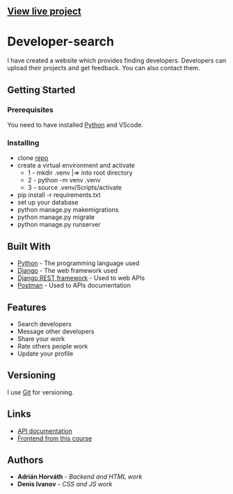 ## [View live project](https://devsearch8.herokuapp.com/)

# Developer-search

I have created a website which provides finding developers. Developers can upload their projects and get feedback. You can also contact them.
## Getting Started


### Prerequisites

You need to have installed [Python](https://www.python.org/downloads/) and VScode.


### Installing

* clone [repo](https://github.com/AdrianHorvath8/Developer-search)
* create a virtual environment and activate
  * 1 - mkdir .venv   |=>  into root directory
  * 2 - python -m venv .venv
  * 3 - source .venv/Scripts/activate
* pip install -r requirements.txt
* set up your database
* python manage.py makemigrations
* python manage.py migrate
* python manage.py runserver

## Built With

* [Python](https://www.python.org/) - The programming language used
* [Django](https://docs.djangoproject.com) - The web framework used
* [Django REST framework](https://www.django-rest-framework.org/) - Used to web APIs
* [Postman](https://www.postman.com/) - Used to APIs documentation

## Features
* Search developers
* Message other developers
* Share your work
* Rate others people work
* Update your profile



## Versioning

I use [Git](https://git-scm.com/) for versioning.

## Links

* [API documentation](https://documenter.getpostman.com/view/18653876/Uz5NisrP)
* [Frontend from this course](https://dennisivy.teachable.com/p/django-beginners-course?product_id=3222835&coupon_code=BRAD)   
 

## Authors

* **Adrián Horváth** - *Backend and HTML work* 
* **Denis Ivanov** - *CSS and JS work*
